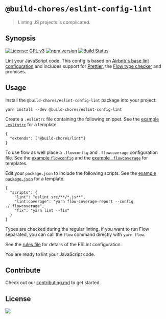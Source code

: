 # `@build-chores/eslint-config-lint`

> Linting JS projects is complicated.

## Synopsis

[![License: GPL v3](https://img.shields.io/badge/License-GPL%20v3-blue.svg)](https://www.gnu.org/licenses/gpl-3.0) [![npm version](https://img.shields.io/npm/v/@build-chores/eslint-config-lint.svg?style=flat)](https://www.npmjs.com/package/@build-chores/eslint-config-lint) [![Build Status](https://travis-ci.org/critocrito/build-chores.svg?branch=master)](https://travis-ci.org/critocrito/build-chores)

Lint your JavaScript code. This config is based on [Airbnb's base lint configuration](https://github.com/airbnb/javascript/tree/master/packages/eslint-config-airbnb-base) and includes support for [Prettier](https://prettier.io/), the [Flow type checker](https://flow.org/) and promises.

## Usage

Install the `@build-chores/eslint-config-lint` package into your project:

```
yarn install --dev @build-chores/eslint-config-lint
```

Create a `.eslintrc` file containing the following snippet. See the [example `.eslintrc`](../../project-example/.eslintrc) for a template.

```
{
  "extends": ["@build-chores/lint"]
}
```

 To use flow as well place a `.flowconfig` and `.flowcoverage` configuration file. See the [example `flowconfig`](../../project-example/.flowconfig) and the [example `.flowcoverage`](../../project-example/.flowcoverage) for templates.

Edit your `package.json` to include the following scripts. See the [example `package.json`](../../project-example/package.json) for a template.

```
{
  "scripts": {
    "lint": "eslint src/**/*.js**",
    "lint:coverage": "yarn flow-coverage-report --config ./.flowcoverage",
    "fix": "yarn lint --fix"
  }
}
```

Types are checked during the regular linting. If you want to run Flow separated, you can call the `flow` command directly with `yarn flow`.

See the [rules file](index.js) for details of the ESLint configuration.

You are ready to lint your JavaScript code.

## Contribute

Check out our [contributing.md](../../CONTRIBUTING.md) to get started.

## License

[<img src="https://www.gnu.org/graphics/gplv3-88x31.png" align="left" />](license)
